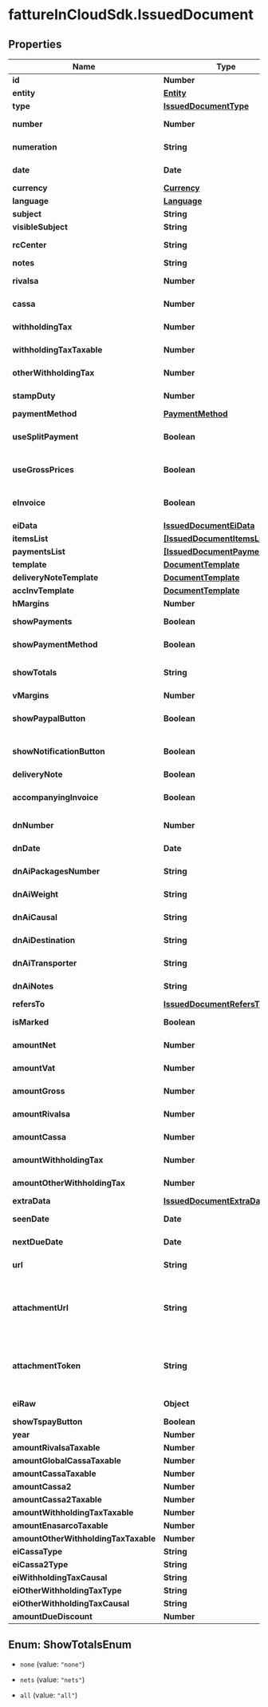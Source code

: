 # fattureInCloudSdk.IssuedDocument

## Properties

Name | Type | Description | Notes
------------ | ------------- | ------------- | -------------
**id** | **Number** | Unique identifier of the document. | [optional] 
**entity** | [**Entity**](Entity.md) |  | [optional] 
**type** | [**IssuedDocumentType**](IssuedDocumentType.md) |  | [optional] 
**number** | **Number** | Number of the document [If not specified, next number is used] | [optional] 
**numeration** | **String** | Numeration of the document [Not available if type&#x3D;delivery_note] | [optional] 
**date** | **Date** | Date of the document [If not specified, today date is used] | [optional] 
**currency** | [**Currency**](Currency.md) |  | [optional] 
**language** | [**Language**](Language.md) |  | [optional] 
**subject** | **String** | Issued document subject. | [optional] 
**visibleSubject** | **String** | Issued document visible subject. | [optional] 
**rcCenter** | **String** | Revenue center [or cost center if type&#x3D;supplier_order]. | [optional] 
**notes** | **String** | Issued document extra notes. | [optional] 
**rivalsa** | **Number** | \&quot;Rivalsa INPS\&quot; percentual value | [optional] 
**cassa** | **Number** | \&quot;Cassa previdenziale\&quot; percentual value | [optional] 
**withholdingTax** | **Number** | Withholding tax (ritenuta d&#39;acconto) percentual value | [optional] 
**withholdingTaxTaxable** | **Number** | Withholding tax taxable (imponibile) percentual value | [optional] 
**otherWithholdingTax** | **Number** | Other withholding tax (altra ritenuta) percentual value | [optional] 
**stampDuty** | **Number** | Stamp duty value [0 if not present] | [optional] 
**paymentMethod** | [**PaymentMethod**](PaymentMethod.md) |  | [optional] 
**useSplitPayment** | **Boolean** |  | [optional] [default to false]
**useGrossPrices** | **Boolean** |  | [optional] [default to false]
**eInvoice** | **Boolean** | Indicates if this is an e-invoice. | [optional] [default to false]
**eiData** | [**IssuedDocumentEiData**](IssuedDocumentEiData.md) |  | [optional] 
**itemsList** | [**[IssuedDocumentItemsList]**](IssuedDocumentItemsList.md) |  | [optional] 
**paymentsList** | [**[IssuedDocumentPaymentsList]**](IssuedDocumentPaymentsList.md) |  | [optional] 
**template** | [**DocumentTemplate**](DocumentTemplate.md) |  | [optional] 
**deliveryNoteTemplate** | [**DocumentTemplate**](DocumentTemplate.md) |  | [optional] 
**accInvTemplate** | [**DocumentTemplate**](DocumentTemplate.md) |  | [optional] 
**hMargins** | **Number** | Horizontal margins. | [optional] 
**showPayments** | **Boolean** | Shows the expiration dates of the payments on the document. | [optional] 
**showPaymentMethod** | **Boolean** | Show the payment method details on the document. | [optional] 
**showTotals** | **String** | Totals mode. | [optional] [default to &#39;all&#39;]
**vMargins** | **Number** | Vertical margins. | [optional] 
**showPaypalButton** | **Boolean** |  | [optional] [default to false]
**showNotificationButton** | **Boolean** |  | [optional] [default to false]
**deliveryNote** | **Boolean** |  | [optional] 
**accompanyingInvoice** | **Boolean** | Attach an accompanying invoice. | [optional] [default to false]
**dnNumber** | **Number** | Number (for the attached delivery note). | [optional] 
**dnDate** | **Date** | Date (for the attached delivery note). | [optional] 
**dnAiPackagesNumber** | **String** | Number of packages (for the attached delivery note). | [optional] 
**dnAiWeight** | **String** | Weight (for the attached delivery note). | [optional] 
**dnAiCausal** | **String** | Causal (for the attached delivery note). | [optional] 
**dnAiDestination** | **String** | Destination (for the attached delivery note). | [optional] 
**dnAiTransporter** | **String** | Transporter (for the attached delivery note). | [optional] 
**dnAiNotes** | **String** | Notes (for the attached delivery note). | [optional] 
**refersTo** | [**IssuedDocumentRefersTo**](IssuedDocumentRefersTo.md) |  | [optional] 
**isMarked** | **Boolean** | This is true if the document is marked. | [optional] 
**amountNet** | **Number** | [Read Only] Total net amount (competenze). | [optional] [readonly] 
**amountVat** | **Number** | [Read Only] Total vat amount (IVA). | [optional] [readonly] 
**amountGross** | **Number** | [Read Only] Total gross amount (totale documento). | [optional] [readonly] 
**amountRivalsa** | **Number** | [Read Only] Rivalsa amount. | [optional] [readonly] 
**amountCassa** | **Number** | [Read Only] Cassa amount. | [optional] [readonly] 
**amountWithholdingTax** | **Number** | [Read Only] Withholding tax amount (ritenuta d&#39;acconto). | [optional] [readonly] 
**amountOtherWithholdingTax** | **Number** | [Read Only] Other withholding tax amount (altra ritenuta). | [optional] [readonly] 
**extraData** | [**IssuedDocumentExtraData**](IssuedDocumentExtraData.md) |  | [optional] 
**seenDate** | **Date** | Date when the client/supplier has seen the document. | [optional] 
**nextDueDate** | **Date** | Date of the next not paid payment. | [optional] 
**url** | **String** | Public url of the document PDF file. | [optional] 
**attachmentUrl** | **String** | [Read Only] Public url of the attached file. Authomatically set if a valid attachment token is passed via POST /issued_documents or PUT /issued_documents/{documentId}. | [optional] [readonly] 
**attachmentToken** | **String** | [Write Only] Attachment token returned by POST /issued_documents/attachment. Used to attach the file already uploaded. | [optional] 
**eiRaw** | **Object** | Advanced raw attributes for e-invoices. | [optional] 
**showTspayButton** | **Boolean** | Show ts pay button. | [optional] 
**year** | **Number** | Invoice year. | [optional] 
**amountRivalsaTaxable** | **Number** |  | [optional] 
**amountGlobalCassaTaxable** | **Number** |  | [optional] 
**amountCassaTaxable** | **Number** |  | [optional] 
**amountCassa2** | **Number** |  | [optional] 
**amountCassa2Taxable** | **Number** |  | [optional] 
**amountWithholdingTaxTaxable** | **Number** |  | [optional] 
**amountEnasarcoTaxable** | **Number** |  | [optional] 
**amountOtherWithholdingTaxTaxable** | **Number** |  | [optional] 
**eiCassaType** | **String** |  | [optional] 
**eiCassa2Type** | **String** |  | [optional] 
**eiWithholdingTaxCausal** | **String** |  | [optional] 
**eiOtherWithholdingTaxType** | **String** |  | [optional] 
**eiOtherWithholdingTaxCausal** | **String** |  | [optional] 
**amountDueDiscount** | **Number** |  | [optional] 



## Enum: ShowTotalsEnum


* `none` (value: `"none"`)

* `nets` (value: `"nets"`)

* `all` (value: `"all"`)





